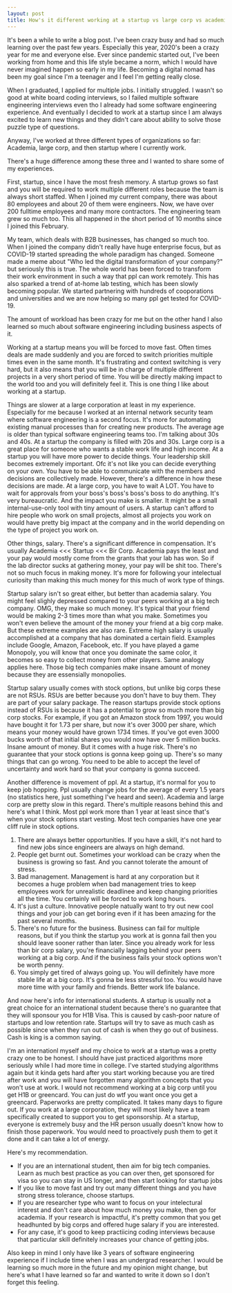 ```yaml
---
layout: post
title: How's it different working at a startup vs large corp vs academia?
---
```


It's been a while to write a blog post. I've been crazy busy and had so much learning over the past few years. Especially this year, 2020's been a crazy year for me and everyone else. Ever since pandemic started out, I've been working from home and this life style became a norm, which I would have never imagined happen so early in my life.  Becoming a digital nomad has been my goal since I'm a teenager and I feel I'm getting really close.

When I graduated, I applied for multiple jobs. I initially struggled. I wasn't so good at white board coding interviews, so I failed multiple software engineering interviews even tho I already had some software engineering experience. And eventually I decided to work at a startup since I am always excited to learn new things and they didn't care about ability to solve those puzzle type of questions. 

Anyway, I've worked at three different types of organizations so far: Academia, large corp, and then startup where I currently work.

There's a huge difference among these three and I wanted to share some of my experiences.

First, startup, since I have the most fresh memory.  A startup grows so fast and you will be required to work multiple different roles because the team is always short staffed. When I joined my current company, there was about 80 employees and about 20 of them were engineers. Now, we have over 200 fulltime employees and many more contractors. The engineering team grew so much too. This all happened in the short period of 10 months since I joined this February. 

My team, which deals with B2B businesses, has changed so much too. When I joined the company didn't really have huge enterprise focus, but as COVID-19 started spreading the whole paradigm has changed. Someone made a meme about "Who led the digital transformation of your company?" but seriously this is true.  The whole world has been forced to transform their work environment in such a way that ppl can work remotely.  This has also sparked a trend of at-home lab testing, which has been slowly becoming popular. We started partnering with hundreds of cooporations and universities and we are now helping so many ppl get tested for COVID-19.

The amount of workload has been crazy for me but on the other hand I also learned so much about software engineering including business aspects of it.

Working at a startup means you will be forced to move fast. Often times deals are made suddenly and you are forced to switch priorities multiple times even in the same month. It's frustrating and context switching is very hard, but it also means that you will be in charge of multiple different projects in a very short period of time.  You will be directly making impact to the world too and you will definitely feel it.  This is one thing I like about working at a startup.  

Things are slower at a large corporation at least in my experience. Especially for me because I worked at an internal network security team where software engineering is a second focus. It's more for automating existing manual processes than for creating new products. The average age is older than typical software engineering teams too. I'm talking about 30s and 40s. At a startup the company is filled with 20s and 30s. Large corp is a great place for someone who wants a stable work life and high income. At a startup you will have more power to decide things. Your leadership skill becomes extremely important. Ofc it's not like you can decide everything on your own. You have to be able to communicate with the members and decisions are collectively made. However, there's a difference in how these decisions are made.  At a large corp, you have to wait A LOT. You have to wait for approvals from your boss's boss's boss's boss to do anything. It's very bureaucratic. And the impact you make is smaller. It might be a small internal-use-only tool with tiny amount of users. A startup can't afford to hire people who work on small projects, almost all projects you work on would have pretty big impact at the company and in the world depending on the type of project you work on.

Other things, salary. There's a significant difference in compensation.  It's usually Academia <<< Startup <<< Bir Corp.  Academia pays the least and your pay would mostly come from the grants that your lab has won.  So if the lab director sucks at gathering money, your pay will be shit too.  There's not so much focus in making money. It's more for following your intelectual curiosity than making this much money for this much of work type of things. 

Startup salary isn't so great either, but better than academia salary. You might feel slighly depressed compared to your peers working at a big tech company. OMG, they make so much money. It's typical that your friend would be making 2-3 times more than what you make. Sometimes you won't even believe the amount of the money your friend at a big corp make. But these extreme examples are also rare.  Extreme high salary is usually accomplished at a company that has dominated a certain field. Examples include Google, Amazon, Facebook, etc. If you have played a game Monopoly, you will know that once you dominate the same color, it becomes so easy to collect money from other players. Same analogy applies here. Those big tech companies make insane amount of money because they are essensially monopolies. 

Startup salary usually comes with stock options, but unlike big corps these are not RSUs. RSUs are better because you don't have to buy them. They are part of your salary package. The reason startups provide stock options instead of RSUs is because it has a potential to grow so much more than big corp stocks. For example, if you got an Amazon stock from 1997, you would have bought it for 1.73 per share, but now it's over 3000 per share, which means your money would have grown 1734 times. If you've got even 3000 bucks worth of that initial shares you would now have over 5 million bucks. Insane amount of money. But it comes with a huge risk. There's no guarantee that your stock options is gonna keep going up.  There's so many things that can go wrong.  You need to be able to accept the level of uncertainty and work hard so that your company is gonna succeed.

Another difference is movement of ppl. At a startup, it's normal for you to keep job hopping.  Ppl usually change jobs for the average of every 1.5 years (no statistics here, just something I've heard and seen). Academia and large corp are pretty slow in this regard. There's multiple reasons behind this and here's what I think. Most ppl work more than 1 year at least since that's when your stock options start vesting. Most tech companies have one year cliff rule in stock options.

1. There are always better opportunities. If you have a skill, it's not hard to find new jobs since engineers are always on high demand.
2. People get burnt out. Sometimes your workload can be crazy when the business is growing so fast. And you cannot tolerate the amount of stress.
3. Bad management.  Management is hard at any corporation but it becomes a huge problem when bad management tries to keep employees work for unrealistic deadlinee and keep changing priorities all the time. You certainly will be forced to work long hours.
4. It's just a culture.  Innovative people natually want to try out new cool things and your job can get boring even if it has been amazing for the past several months.
5. There's no future for the business. Business can fail for multiple reasons, but if you think the startup you work at is gonna fail then you should leave sooner rather than later. Since you already work for less than bir corp salary, you're financially lagging behind your peers working at a big corp.  And if the business fails your stock options won't be worth penny.
6. You simply get tired of always going up. You will definitely have more stable life at a big corp. It's gonna be less stressful too. You would have more time with your family and friends. Better work life balance.

And now here's info for international students.  A startup is usually not a great choice for an international student because there's no guarantee that they will sponsour you for H1B Visa. This is caused by cash-poor nature of startups and low retention rate. Startups will try to save as much cash as possible since when they run out of cash is when they go out of business. Cash is king is a common saying.

I'm an internationl myself and my choice to work at a startup was a pretty crazy one to be honest. I should have just practiced algorithms more seriously while I had more time in college. I've started studying algorithms again but it kinda gets hard after you start working because you are tired after work and you will have forgotten many algorithm concepts that you won't use at work. I would not recommend working at a big corp until you get H1B or greencard. You can just do wtf you want once you get a greencard.  Paperworks are pretty complicated. It takes many days to figure out. If you work at a large corporation, they will most likely have a team specifically created to support you to get sponsorship. At a startup, everyone is extremely busy and the HR person usually doesn't know how to finish those paperwork. You would need to proactively push them to get it done and it can take a lot of energy.

Here's my recommendation.

- If you are an international student, then aim for big tech companies. Learn as much best practice as you can over then, get sponsored for visa so you can stay in US longer, and then start looking for startup jobs
- If you like to move fast and try out many different things and you have strong stress tolerance, choose startups.
- If you are researcher type who want to focus on your intelectural interest and don't care about how much money you make, then go for academia. If your research is impactful, it's pretty common that you get headhunted by big corps and offered huge salary if you are interested.
- For any case, it's good to keep practiicing coding interviews because that particular skill definitely increases your chance of getting jobs.

Also keep in mind I only have like 3 years of software engineering experience if I include time when I was an undergrad researcher. I would be learning so much more in the future and my opinion might change, but here's what I have learned so far and wanted to write it down so I don't forget this feeling.